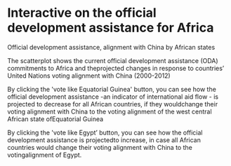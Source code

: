 # Interactive on the official development assistance for Africa 
Official development assistance, alignment with China by African states

The scatterplot shows the current official development assistance (ODA) commitments to Africa and theprojected changes in response to 
countries’ United Nations voting alignment with China (2000-2012)

By clicking the 'vote like Equatorial Guinea' button, you can see how the official development assistance 
-an indicator of international aid flow - is projected to decrease for all African countries, 
if they wouldchange their voting alignment with China to the voting alignment of the west central African state ofEquatorial Guinea

By clicking the 'vote like Egypt’ button, you can see how the official development assistance is projectedto increase, 
in case all African countries would change their voting alignment with China to the votingalignment of Egypt.
